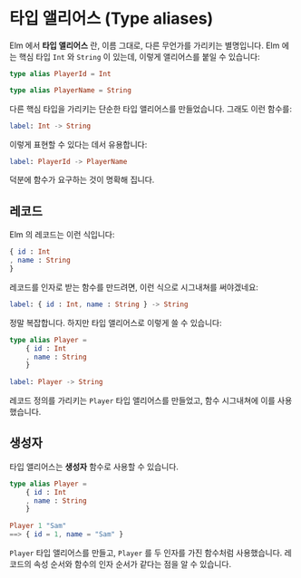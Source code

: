 # 타입 앨리어스 (Type aliases)

Elm 에서 __타입 앨리어스__ 란, 이름 그대로, 다른 무언가를 가리키는 별명입니다. Elm 에는 핵심 타입 `Int` 와 `String` 이 있는데, 이렇게 앨리어스를 붙일 수 있습니다:

```elm
type alias PlayerId = Int

type alias PlayerName = String
```

다른 핵심 타입을 가리키는 단순한 타입 앨리어스를 만들었습니다. 그래도 이런 함수를:

```elm
label: Int -> String
```

이렇게 표현할 수 있다는 데서 유용합니다:

```elm
label: PlayerId -> PlayerName
```

덕분에 함수가 요구하는 것이 명확해 집니다.

## 레코드

Elm 의 레코드는 이런 식입니다:

```elm
{ id : Int
, name : String
}
```

레코드를 인자로 받는 함수를 만드려면, 이런 식으로 시그내쳐를 써야겠네요:

```elm
label: { id : Int, name : String } -> String
```

정말 복잡합니다. 하지만 타입 앨리어스로 이렇게 쓸 수 있습니다:

```elm
type alias Player =
    { id : Int
    , name : String
    }
  
label: Player -> String
```

레코드 정의를 가리키는 `Player` 타입 앨리어스를 만들었고, 함수 시그내쳐에 이를 사용했습니다.

## 생성자

타입 앨리어스는 __생성자__ 함수로 사용할 수 있습니다.

```elm
type alias Player =
    { id : Int
    , name : String
    }
  
Player 1 "Sam"
==> { id = 1, name = "Sam" }
```

`Player` 타입 앨리어스를 만들고, `Player` 를 두 인자를 가진 함수처럼 사용했습니다. 레코드의 속성 순서와 함수의 인자 순서가 같다는 점을 알 수 있습니다.
